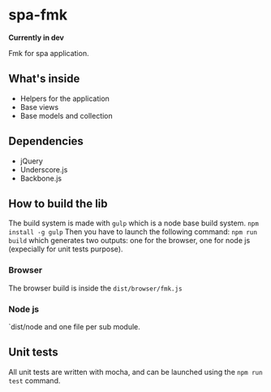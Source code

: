 spa-fmk
=======

**Currently in dev**

Fmk for spa application.

## What's inside
- Helpers for the application
- Base views
- Base models and collection

## Dependencies
- jQuery
- Underscore.js
- Backbone.js

## How to build the lib
The build system is made with `gulp` which is a node base build system. `npm install -g gulp`
Then you have to launch the following command: `npm run build` which generates two outputs: one for the browser, one for node js (expecially for unit tests purpose).

### Browser
The browser build is inside the `dist/browser/fmk.js`

### Node js
`dist/node and one file per sub module.

## Unit tests
All unit tests are written with mocha, and can be launched using the `npm run test` command.
